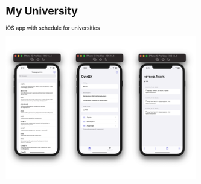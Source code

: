 # My University
iOS app with schedule for universities

![My University - iOS app screenshots](https://raw.githubusercontent.com/university-my/ios/c30c3c512dfebff6ef9ff221f33b778520e81c3c/Screenshots/iOS%20App%20Screenshots.png)
